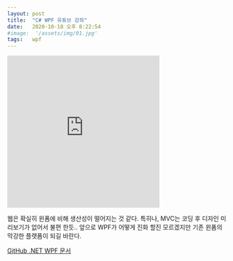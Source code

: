 ```yaml
---
layout: post
title:  "C# WPF 유튜브 강좌"
date:   2020-10-18 오후 8:22:54
#image:  '/assets/img/01.jpg'
tags:   wpf
---
```


<iframe width="350" height="350" src="https://www.youtube.com/embed/IEG42M5-Rds" frameborder="0" allow="accelerometer; autoplay; clipboard-write; encrypted-media; gyroscope; picture-in-picture" allowfullscreen></iframe>

웹은 확실히 윈폼에 비해 생산성이 떨어지는 것 같다.
특히나, MVC는 코딩 후 디자인 미리보기가 없어서 불편 한듯..
앞으로 WPF가 어떻게 진화 할진 모르겠지만 기존 윈폼의 막강한 플랫폼이 되길 바란다.

[GitHub .NET WPF 문서](https://github.com/dotnet/wpf)
